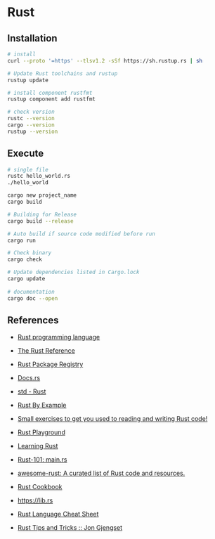 # Rust

## Installation

```bash
# install
curl --proto '=https' --tlsv1.2 -sSf https://sh.rustup.rs | sh

# Update Rust toolchains and rustup
rustup update

# install component rustfmt
rustup component add rustfmt

# check version
rustc --version
cargo --version
rustup --version
```

## Execute

```bash
# single file
rustc hello_world.rs
./hello_world

cargo new project_name
cargo build

# Building for Release
cargo build --release

# Auto build if source code modified before run
cargo run

# Check binary
cargo check

# Update dependencies listed in Cargo.lock
cargo update
    
# documentation
cargo doc --open
```

## References

- [Rust programming language](https://www.rust-lang.org/)

- [The Rust Reference](https://doc.rust-lang.org/reference/introduction.html)

- [Rust Package Registry](https://crates.io/)

- [Docs.rs](https://docs.rs/)

- [std - Rust](https://doc.rust-lang.org/stable/std/)

- [Rust By Example](https://doc.rust-lang.org/stable/rust-by-example/)

- [Small exercises to get you used to reading and writing Rust code!](https://github.com/rust-lang/rustlings)

- [Rust Playground](https://play.rust-lang.org/)

- [Learning Rust](https://learning-rust.github.io/)

- [Rust-101: main.rs](https://www.ralfj.de/projects/rust-101/main.html)

- [awesome-rust: A curated list of Rust code and resources.](https://github.com/rust-unofficial/awesome-rust)

- [Rust Cookbook](https://rust-lang-nursery.github.io/rust-cookbook/)

- https://lib.rs

- [Rust Language Cheat Sheet](https://cheats.rs/)

- [Rust Tips and Tricks :: Jon Gjengset](https://thesquareplanet.com/blog/rust-tips-and-tricks/)
